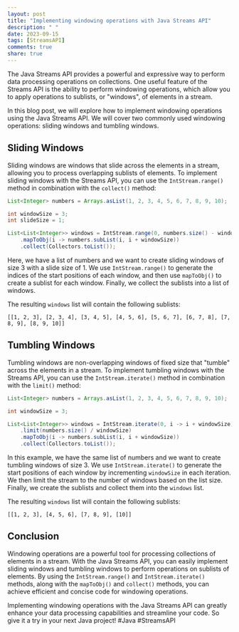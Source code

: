 ```yaml
---
layout: post
title: "Implementing windowing operations with Java Streams API"
description: " "
date: 2023-09-15
tags: [StreamsAPI]
comments: true
share: true
---
```


The Java Streams API provides a powerful and expressive way to perform data processing operations on collections. One useful feature of the Streams API is the ability to perform windowing operations, which allow you to apply operations to sublists, or "windows", of elements in a stream.

In this blog post, we will explore how to implement windowing operations using the Java Streams API. We will cover two commonly used windowing operations: sliding windows and tumbling windows.

## Sliding Windows

Sliding windows are windows that slide across the elements in a stream, allowing you to process overlapping sublists of elements. To implement sliding windows with the Streams API, you can use the `IntStream.range()` method in combination with the `collect()` method:

```java
List<Integer> numbers = Arrays.asList(1, 2, 3, 4, 5, 6, 7, 8, 9, 10);

int windowSize = 3;
int slideSize = 1;

List<List<Integer>> windows = IntStream.range(0, numbers.size() - windowSize + 1)
    .mapToObj(i -> numbers.subList(i, i + windowSize))
    .collect(Collectors.toList());
```
Here, we have a list of numbers and we want to create sliding windows of size 3 with a slide size of 1. We use `IntStream.range()` to generate the indices of the start positions of each window, and then use `mapToObj()` to create a sublist for each window. Finally, we collect the sublists into a list of windows.

The resulting `windows` list will contain the following sublists:
```
[[1, 2, 3], [2, 3, 4], [3, 4, 5], [4, 5, 6], [5, 6, 7], [6, 7, 8], [7, 8, 9], [8, 9, 10]]
```

## Tumbling Windows

Tumbling windows are non-overlapping windows of fixed size that "tumble" across the elements in a stream. To implement tumbling windows with the Streams API, you can use the `IntStream.iterate()` method in combination with the `limit()` method:

```java
List<Integer> numbers = Arrays.asList(1, 2, 3, 4, 5, 6, 7, 8, 9, 10);

int windowSize = 3;

List<List<Integer>> windows = IntStream.iterate(0, i -> i + windowSize)
    .limit(numbers.size() / windowSize)
    .mapToObj(i -> numbers.subList(i, i + windowSize))
    .collect(Collectors.toList());
```

In this example, we have the same list of numbers and we want to create tumbling windows of size 3. We use `IntStream.iterate()` to generate the start positions of each window by incrementing `windowSize` in each iteration. We then limit the stream to the number of windows based on the list size. Finally, we create the sublists and collect them into the `windows` list.

The resulting `windows` list will contain the following sublists:
```
[[1, 2, 3], [4, 5, 6], [7, 8, 9], [10]]
```

## Conclusion

Windowing operations are a powerful tool for processing collections of elements in a stream. With the Java Streams API, you can easily implement sliding windows and tumbling windows to perform operations on sublists of elements. By using the `IntStream.range()` and `IntStream.iterate()` methods, along with the `mapToObj()` and `collect()` methods, you can achieve efficient and concise code for windowing operations.

Implementing windowing operations with the Java Streams API can greatly enhance your data processing capabilities and streamline your code. So give it a try in your next Java project! #Java #StreamsAPI